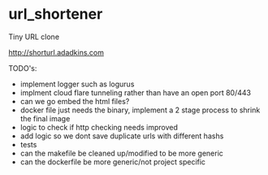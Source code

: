 # url_shortener
Tiny URL clone

http://shorturl.adadkins.com

TODO's:
- implement logger such as logurus
- implment cloud flare tunneling rather than have an open port 80/443
- can we go embed the html files?
- docker file just needs the binary, implement a 2 stage process to shrink the final image
- logic to check if http checking needs improved
- add logic so we dont save duplicate urls with different hashs
- tests
- can the makefile be cleaned up/modified to be more generic
- can the dockerfile be more generic/not project specific